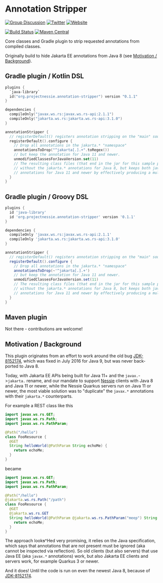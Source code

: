 # Annotation Stripper

[![Group Discussion](https://img.shields.io/badge/Discussion-Groups-blue.svg?color=3d4db3&logo=google&style=for-the-badge&logoColor=white)](https://groups.google.com/g/projectnessie)
[![Twitter](https://img.shields.io/badge/Twitter-Follow_Us-blue?color=3d4db3&logo=twitter&style=for-the-badge&logoColor=white)](https://twitter.com/projectnessie)
[![Website](https://img.shields.io/badge/https-projectnessie.org-blue?color=3d4db3&logo=firefox&style=for-the-badge&logoColor=white)](https://projectnessie.org/)

[![Build Status](https://img.shields.io/github/actions/workflow/status/projectnessie/annotation-stripper/main.yml?label=Main%20CI&logo=Github&style=for-the-badge)](https://github.com/projectnessie/annotation-stripper/actions/workflows/main.yml?query=branch%3Amain)
[![Maven Central](https://img.shields.io/maven-central/v/org.projectnessie.annotation-stripper/annotation-stripper?label=Maven%20Central&logo=apachemaven&color=3f6ec6&style=for-the-badge&logoColor=white)](https://search.maven.org/artifact/org.projectnessie.annotation-stripper/annotation-stripper)

Core classes and Gradle plugin to strip requested annotations from compiled classes.

Originally build to hide Jakarta EE annotations from Java 8 (see [Motivation / Background](#motivation--background)).

## Gradle plugin / Kotlin DSL

```kotlin
plugins {
  `java-library`
  id("org.projectnessie.annotation-stripper") version "0.1.1"
}

dependencies {
  compileOnly("javax.ws.rs:javax.ws.rs-api:2.1.1")
  compileOnly("jakarta.ws.rs:jakarta.ws.rs-api:3.1.0")
}

annotationStripper {
  // registerDefault() registers annotation stripping on the "main" source set.
  registerDefault().configure {
    // Drop all annotations in the jakarta.* "namespace"
    annotationsToDrop("^jakarta[.].+".toRegex())
    // but keep the annotation for Java 11 and newer.
    unmodifiedClassesForJavaVersion.set(11)
    // The resulting class files (that end in the jar for this sample project) contains classes
    // without the jakarta.* annotations for Java 8, but keeps both javax.* and jakarta.*
    // annotations for Java 11 and newer by effectively producing a multi-release jar.
  }
}
```

## Gradle plugin / Groovy DSL

```groovy
plugins {
  id 'java-library'
  id 'org.projectnessie.annotation-stripper' version '0.1.1'
}

dependencies {
  compileOnly 'javax.ws.rs:javax.ws.rs-api:2.1.1'
  compileOnly 'jakarta.ws.rs:jakarta.ws.rs-api:3.1.0'
}

annotationStripper {
  // registerDefault() registers annotation stripping on the "main" source set.
  registerDefault().configure {
    // Drop all annotations in the jakarta.* "namespace"
    annotationsToDrop(~'^jakarta[.].+')
    // but keep the annotation for Java 11 and newer.
    unmodifiedClassesForJavaVersion.set(11)
    // The resulting class files (that end in the jar for this sample project) contains classes
    // without the jakarta.* annotations for Java 8, but keeps both javax.* and jakarta.*
    // annotations for Java 11 and newer by effectively producing a multi-release jar.
  }
}
```

## Maven plugin

Not there - contributions are welcome!

## Motivation / Background

This plugin originates from an effort to work around the old bug
[JDK-8152174](https://bugs.openjdk.org/browse/JDK-8152174), which was fixed in July 2016 for
Java 9, but was never back-ported to Java 8.

Today, with Jakarta EE APIs being built for Java 11+ and the `javax.`->`jakarta.` rename, and
our mandate to support [Nessie](https://githubcom/projectnessie/nessie) clients with Java 8 and
Java 11 or newer, while the Nessie Quarkus servers run on Java 11 or newer, the most viable
solution was to "duplicate" the `javax.*` annotations with their `jakarta.*` counterparts.

For example a REST class like this
```java
import javax.ws.rs.GET;
import javax.ws.rs.Path;
import javax.ws.rs.PathParam;

@Path("/hello")
class FooResource {
  @GET
  String helloWorld(@PathParam String echoMe) {
    return echoMe;
  }
} 
```
became
```java
import javax.ws.rs.GET;
import javax.ws.rs.Path;
import javax.ws.rs.PathParam;

@Path("/hello")
@jakarta.ws.rs.Path("/path")
class FooResource {
  @GET
  @jakarta.ws.rs.GET
  String helloWorld(@PathParam @jakarta.ws.rs.PathParam("meep") String echoMe) {
    return echoMe;
  }
} 
```

The approach look~~s~~^Hed very promising, it relies on the Java specification, which says that
annotations that are not present must be ignored (aka cannot be inspected via reflection).
So old clients (but also servers) that use Java EE (aka `javax.*` annotations) work, but also
Jakarta EE clients and servers work, for example Quarkus 3 or newer.

And it does! Until the code is run on even the newest Java 8, because of
[JDK-8152174](https://bugs.openjdk.org/browse/JDK-8152174).

